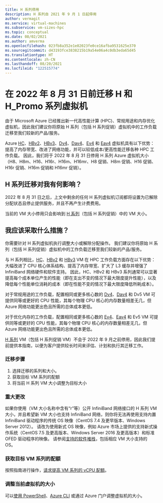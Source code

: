 ```yaml
---
title: H 系列停用
description: H 系列自 2021 年 9 月 1 日起停用
author: vermagit
ms.service: virtual-machines
ms.subservice: vm-sizes-hpc
ms.topic: conceptual
ms.date: 08/02/2021
ms.author: amverma
ms.openlocfilehash: 023fb8a352e1e02023fe0ce16afba9531625e370
ms.sourcegitcommit: d43193fce3838215b19a54e06a4c0db3eda65d45
ms.translationtype: HT
ms.contentlocale: zh-CN
ms.lasthandoff: 08/20/2021
ms.locfileid: "122515774"
---
```

# <a name="migrate-your-h-and-h_promo-series-virtual-machines-by-august-31-2022"></a>在 2022 年 8 月 31 日前迁移 H 和 H_Promo 系列虚拟机
由于 Microsoft Azure 已经推出新一代高性能计算 (HPC)、常规用途和内存优化虚拟机，因此我们建议你将原始 H 系列（包括 H 系列促销）虚拟机中的工作负载迁移至我们较新的产品/服务。

Azure [HC](hc-series.md)、[HBv2](hbv2-series.md)、[HBv3](hbv3-series.md)、[Dv4](dv4-dsv4-series.md)、[Dav4](dav4-dasv4-series.md)、[Ev4](ev4-esv4-series.md) 和 [Eav4](eav4-easv4-series.md) 虚拟机具有以下优势：提高了内存带宽、改进了网络功能，并可以较低成本/更高性能迁移各种 HPC 工作负载。 因此，我们将于 2022 年 8 月 31 日停用 H 系列 Azure 虚拟机大小（H8、H8m、H16、H16r、H16m、H16mr、H8 促销、H8m 促销、H16 促销、H16r 促销、H16m 促销和 H16mr 促销）。

## <a name="how-does-the-h-series-migration-affect-me"></a>H 系列迁移对我有何影响？  

2022 年 8 月 31 日之后，上文中剩余的任何 H 系列虚拟机订阅都将设置为已解除分配状态且停止提供服务，并且不再产生计费费用。 

当前的 VM 大小停用只会影响到 [H 系列](h-series.md)（包括 H 系列促销）中的 VM 大小。 

## <a name="what-actions-should-i-take"></a>我应该采取什么措施？  

你需要针对 H 系列虚拟机执行调整大小或解除分配操作。 我们建议你将原始 H 系列（包括 H 系列促销）虚拟机中的工作负载迁移至我们较新的产品/服务。

与 H 系列相比，[HC](hc-series.md)、[HBv2](hbv2-series.md) 和 [HBv3](hbv3-series.md) VM 在 HPC 工作负载方面存在以下优势：大幅改进了 CPU 核心体系结构、提高了内存带宽、扩大了 L3 缓存并增强了 InfiniBand 网络硬件和软件支持。 因此，HC、HBv2 和 HBv3 系列通常可以显著提高每个成本单位产生的性能（即在支出不变的情况下最大限度提升性能），以及降低每个性能单位消耗的成本（即在性能不变的情况下最大限度降低所耗成本）。 

对于常规用途的工作负载，配置相同或更多核心数的 [Dv4](dv4-dsv4-series.md)、[Dav4](dav4-dasv4-series.md) 和 Dv5 VM 可提供同等或更好的 CPU 性能，其每个物理 CPU 核心的内存数量相差无几，但 Azure 网络功能更出色且所需的总体成本更低。 

对于优化内存的工作负载，配置相同或更多核心数的 [Ev4](ev4-esv4-series.md)、[Eav4](eav4-easv4-series.md) 和 Ev5 VM 可提供同等或更好的 CPU 性能，其每个物理 CPU 核心的内存数量相差无几，但 Azure 网络功能更出色且所需的总体成本更低。 

[H 系列](h-series.md) VM（包括 H 系列促销 VM）不会于 2022 年 9 月之前停用，因此我们提前提供本指南，以便为客户提供较长时间来评估、计划和执行其迁移工作。 


### <a name="migration-steps"></a>迁移步骤 
1. 选择迁移的系列和大小。 
2. 获取目标 VM 系列的配额 
3. 将当前 H 系列 VM 大小调整为目标大小 


### <a name="breaking-changes"></a>重大更改 
如果你使用（VM 大小名称中含有“r”等）公开 InfiniBand 网络接口的 H 系列 VM 大小，并且希望新 VM 大小也支持 InfiniBand 网络，则你将无法再使用支持内置 InfiniBand 驱动程序的传统 OS 映像（CentOS 7.4 及更早版本、Windows Server 2012）。 请改为使用新式 OS 映像，例如 Azure 市场上提供的支持新式操作系统（CentOS 7.5 及更高版本、Windows Server 2016 及更高版本）和标准 OFED 驱动程序的映像。 请参阅[支持的软件堆栈](hbv3-series.md#get-started)，包括相应 VM 大小支持的 OS。 


### <a name="get-quota-for-the-target-vm-family"></a>获取目标 VM 系列的配额 

按照指南进行操作，[请求提高 VM 系列的 vCPU 配额](../azure-portal/supportability/per-vm-quota-requests.md)。


### <a name="resize-the-current-virtual-machine"></a>调整当前虚拟机的大小
可以[使用 PowerShell](./windows/resize-vm.md)、[Azure CLI](./linux/change-vm-size.md) 或通过 Azure 门户调整虚拟机的大小。
